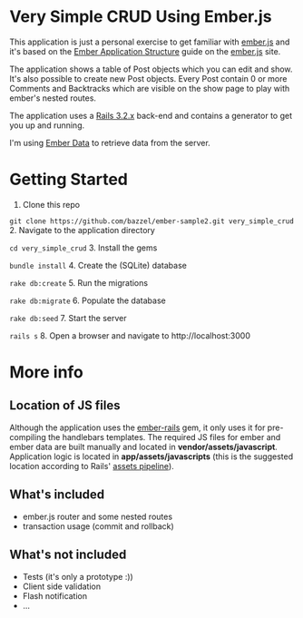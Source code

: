 # Very Simple CRUD Using Ember.js

This application is just a personal exercise to get familiar with [ember.js](http://emberjs.com/) and it's based on the [Ember Application Structure](http://emberjs.com/guides/outlets/) guide on the [ember.js](http://emberjs.com) site.

The application shows a table of Post objects which you can edit and show. It's also possible to create new Post objects.
Every Post contain 0 or more Comments and Backtracks which are visible on the show page to play with ember's nested routes.

The application uses a [Rails 3.2.x](http://rubyonrails.org/) back-end and contains a generator to get you up and running.

I'm using [Ember Data](https://github.com/emberjs/data) to retrieve data from the server.

# Getting Started
1. Clone this repo

 `git clone https://github.com/bazzel/ember-sample2.git very_simple_crud`
2. Navigate to the application directory

 `cd very_simple_crud`
3. Install the gems

 `bundle install`
4. Create the (SQLite) database

 `rake db:create`
5. Run the migrations

 `rake db:migrate`
6. Populate the database

 `rake db:seed`
7. Start the server

 `rails s`
8. Open a browser and navigate to http://localhost:3000

# More info
## Location of JS files
Although the application uses the [ember-rails](https://github.com/emberjs/ember-rails) gem, it only uses it for pre-compiling the handlebars templates.
The required JS files for ember and ember data are built manually and located in **vendor/assets/javascript**.
Application logic is located in **app/assets/javascripts** (this is the suggested location according to Rails' [assets pipeline](http://guides.rubyonrails.org/asset_pipeline.html)).

## What's included
- ember.js router and some nested routes
- transaction usage (commit and rollback)

## What's not included
- Tests (it's only a prototype :))
- Client side validation
- Flash notification
- ...

